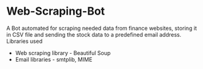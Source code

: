 # Web-Scraping-Bot
A Bot automated for scraping needed data from finance websites, storing it in CSV file and sending the stock data to a predefined email address.\
Libraries used
* Web scraping library - Beautiful Soup
* Email libraries - smtplib, MIME
                    
